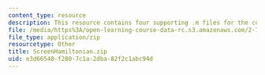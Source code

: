 ```yaml
---
content_type: resource
description: This resource contains four supporting .m files for the course.
file: /media/https%3A/open-learning-course-data-rc.s3.amazonaws.com/2-71-optics-spring-2009/e3d66540f2807c1a2dba82f2c1abc94d_ScreenHamiltonian.zip
file_type: application/zip
resourcetype: Other
title: ScreenHamiltonian.zip
uid: e3d66540-f280-7c1a-2dba-82f2c1abc94d
---
```

